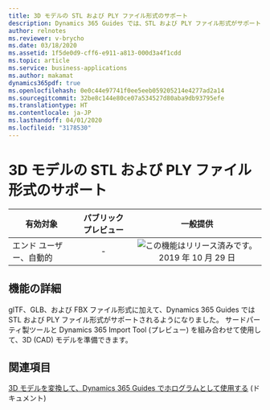 ```yaml
---
title: 3D モデルの STL および PLY ファイル形式のサポート
description: Dynamics 365 Guides では、STL および PLY ファイル形式がサポートされるようになりました。
author: relnotes
ms.reviewer: v-brycho
ms.date: 03/18/2020
ms.assetid: 1f5de0d9-cff6-e911-a813-000d3a4f1cdd
ms.topic: article
ms.service: business-applications
ms.author: makamat
dynamics365pdf: true
ms.openlocfilehash: 0e0c44e97741f0ee5eeb059205214e4277ad2a14
ms.sourcegitcommit: 32be8c144e80ce07a534527d80aba9db93795efe
ms.translationtype: HT
ms.contentlocale: ja-JP
ms.lasthandoff: 04/01/2020
ms.locfileid: "3178530"
---
```

# <a name="support-for-stl-and-ply-file-formats-for-3d-models"></a>3D モデルの STL および PLY ファイル形式のサポート


| 有効対象    |  パブリック プレビュー | 一般提供 | 
| ---------- | :----------: |:----------: |
|エンド ユーザー、自動的|-| ![この機能はリリース済みです。](/dynamics365-release-plan/media/green-checkmark.png "この機能はリリース済みです。") 2019 年 10 月 29 日|






## <a name="feature-details"></a>機能の詳細
<!--feature detail start -->
glTF、GLB、および FBX ファイル形式に加えて、Dynamics 365 Guides では STL および PLY ファイル形式がサポートされるようになりました。 サードパーティ製ツールと Dynamics 365 Import Tool (プレビュー) を組み合わせて使用して、3D (CAD) モデルを準備できます。
<!--feature detail end -->










## <a name="see-also"></a>関連項目

[3D モデルを変換して、Dynamics 365 Guides でホログラムとして使用する](https://docs.microsoft.com/dynamics365/mixed-reality/guides/import-tool) (ドキュメント)
